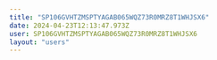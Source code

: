 ```yaml
---
title: "SP106GVHTZMSPTYAGAB065WQZ73R0MRZ8T1WHJSX6"
date: 2024-04-23T12:13:47.973Z
user: SP106GVHTZMSPTYAGAB065WQZ73R0MRZ8T1WHJSX6
layout: "users"
---
```

    